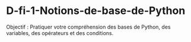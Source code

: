 # D-fi-1-Notions-de-base-de-Python
Objectif : Pratiquer votre compréhension des bases de Python, des variables, des opérateurs et des conditions.
